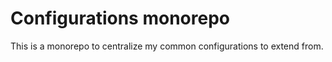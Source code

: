 # Configurations monorepo

This is a monorepo to centralize my common configurations to extend from.

